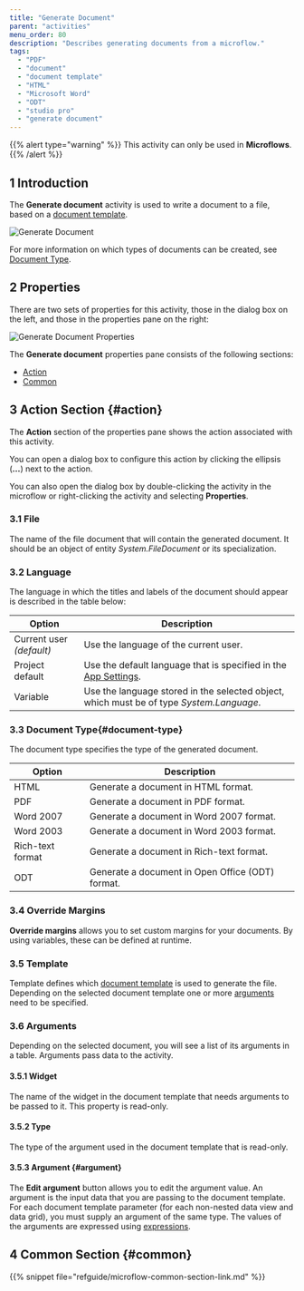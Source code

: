 ```yaml
---
title: "Generate Document"
parent: "activities"
menu_order: 80
description: "Describes generating documents from a microflow."
tags:
  - "PDF"
  - "document"
  - "document template"
  - "HTML"
  - "Microsoft Word"
  - "ODT"
  - "studio pro"
  - "generate document"
---
```


{{% alert type="warning" %}}
This activity can only be used in **Microflows**.
{{% /alert %}}

## 1 Introduction

The **Generate document** activity is used to write a document to a file, based on a [document template](document-templates).

![Generate Document](attachments/generate-document/generate-document.png)

For more information on which types of documents can be created, see [Document Type](#document-type).

## 2 Properties

There are two sets of properties for this activity, those in the dialog box on the left, and those in the properties pane on the right:

![Generate Document Properties](attachments/generate-document/generate-document-properties.png)

The **Generate document** properties pane consists of the following sections:

* [Action](#action)
* [Common](#common)

## 3 Action Section {#action}

The **Action** section of the properties pane shows the action associated with this activity.

You can open a dialog box to configure this action by clicking the ellipsis (**…**) next to the action.

You can also open the dialog box by double-clicking the activity in the microflow or right-clicking the activity and selecting **Properties**.

### 3.1 File

The name of the file document that will contain the generated document. It should be an object of entity *System.FileDocument* or its specialization.

### 3.2 Language

The language in which the titles and labels of the document should appear is described in the table below:

| Option                   | Description                                                                              |
| ------------------------ | ---------------------------------------------------------------------------------------- |
| Current user *(default)* | Use the language of the current user.                                                    |
| Project default          | Use the default language that is specified in the [App Settings](project-settings).      |
| Variable                 | Use the language stored in the selected object, which must be of type *System.Language*. |

### 3.3 Document Type{#document-type}

The document type specifies the type of the generated document.

| Option           | Description                                      |
| ---------------- | ------------------------------------------------ |
| HTML             | Generate a document in HTML format.              |
| PDF              | Generate a document in PDF format.               |
| Word 2007        | Generate a document in Word 2007 format.         |
| Word 2003        | Generate a document in Word 2003 format.         |
| Rich-text format | Generate a document in Rich-text format.         |
| ODT              | Generate a document in Open Office (ODT) format. |

### 3.4 Override Margins

**Override margins** allows you to set custom margins for your documents. By using variables, these can be defined at runtime.

### 3.5 Template

Template defines which [document template](document-templates) is used to generate the file. Depending on the selected document template one or more [arguments](#argument) need to be specified.

### 3.6 Arguments

Depending on the selected document, you will see a list of its arguments in a table. Arguments pass data to the activity.

#### 3.5.1 Widget

The name of the widget in the document template that needs arguments to be passed to it. This property  is read-only.

#### 3.5.2 Type

The type of the argument used in the document template that is read-only.

#### 3.5.3 Argument {#argument}

The **Edit argument** button allows you to edit the argument value.  An argument is the input data that you are passing to the document template. For each document template parameter (for each non-nested data view and data grid), you must supply an argument of the same type. The values of the arguments are expressed using [expressions](expressions).

## 4 Common Section {#common}

{{% snippet file="refguide/microflow-common-section-link.md" %}}